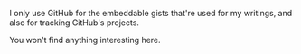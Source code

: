 I only use GitHub for the embeddable gists that're used for my writings,
and also for tracking GitHub's projects. 

You won't find anything interesting here.

<!---
- 👋 Hi, I’m @NaldoRay
- 👀 I’m interested in ...
- 🌱 I’m currently learning ...
- 💞️ I’m looking to collaborate on ...
- 📫 How to reach me ...

NaldoRay/NaldoRay is a ✨ special ✨ repository because its `README.md` (this file) appears on your GitHub profile.
You can click the Preview link to take a look at your changes.
--->
